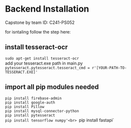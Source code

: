 # Backend Installation
Capstone by team ID:  C241-PS052

for isntaling follow the step here:

install tesseract-ocr
-
`sudo apt-get install tesseract-ocr` <br>
add your tesseract.exe path in main.py `pytesseract.pytesseract.tesseract_cmd = r'[YOUR-PATH-TO-TESSERACT.EXE]'`

import all pip modules needed
-
`pip install firebase-admin`<br>
`pip install google-auth` <br>
`pip install Pillow`<br>
`pip install mysql-connector-python`<br>
`pip install pytesseract`<br>
`pip install tensorflow numpy'<br>
`pip install fastapi`<br>
